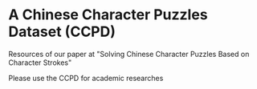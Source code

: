 # A Chinese Character Puzzles Dataset (CCPD)

Resources of our paper at "Solving Chinese Character Puzzles Based on Character Strokes"



Please use the CCPD for academic researches